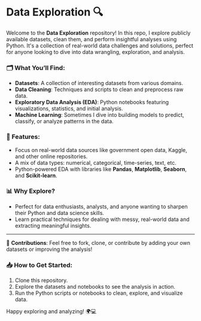 # Data Exploration 🔍

Welcome to the **Data Exploration** repository! In this repo, I explore publicly available datasets, clean them, and perform insightful analyses using Python. It's a collection of real-world data challenges and solutions, perfect for anyone looking to dive into data wrangling, exploration, and analysis.

### 🗂️ What You’ll Find:
- **Datasets**: A collection of interesting datasets from various domains.
- **Data Cleaning**: Techniques and scripts to clean and preprocess raw data.
- **Exploratory Data Analysis (EDA)**: Python notebooks featuring visualizations, statistics, and initial analysis.
- **Machine Learning**: Sometimes I dive into building models to predict, classify, or analyze patterns in the data.

### 🚀 Features:
- Focus on real-world data sources like government open data, Kaggle, and other online repositories.
- A mix of data types: numerical, categorical, time-series, text, etc.
- Python-powered EDA with libraries like **Pandas**, **Matplotlib**, **Seaborn**, and **Scikit-learn**.

### 📊 Why Explore?
- Perfect for data enthusiasts, analysts, and anyone wanting to sharpen their Python and data science skills.
- Learn practical techniques for dealing with messy, real-world data and extracting meaningful insights.

---

🔧 **Contributions**: Feel free to fork, clone, or contribute by adding your own datasets or improving the analysis! 

### 📥 How to Get Started:
1. Clone this repository.
2. Explore the datasets and notebooks to see the analysis in action.
3. Run the Python scripts or notebooks to clean, explore, and visualize data.

Happy exploring and analyzing! 🌍💻
